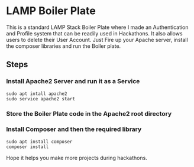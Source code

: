 # LAMP Boiler Plate
This is a standard LAMP Stack Boiler Plate where I made an Authentication and Profile system that can be readily used in Hackathons. 
It also allows users to delete their User Account. 
Just Fire up your Apache server, install the composer libraries and run the Boiler plate.

## Steps

### Install Apache2 Server and run it as a Service
```
sudo apt intall apache2 
sudo service apache2 start    
```

### Store the Boiler Plate code in the Apache2 root directory

### Install Composer and then the required library
```
sudo apt install composer
composer install
```

Hope it helps you make more projects during hackathons.
